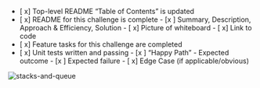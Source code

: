  - [ x] Top-level README “Table of Contents” is updated
 - [ x] README for this challenge is complete
       - [x ] Summary, Description, Approach & Efficiency, Solution
       - [ x] Picture of whiteboard
       - [ x] Link to code
 - [ x] Feature tasks for this challenge are completed
 - [ x] Unit tests written and passing
       - [x ] “Happy Path” - Expected outcome
       - [x ] Expected failure
       - [ x] Edge Case (if applicable/obvious)


![stacks-and-queue](<Screenshot 2024-05-10 at 10.47.10 PM.png>)
